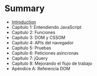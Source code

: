 # Summary

* [Introduction](README.md)
* Capítulo 1: Entendiendo JavaScript
* Capítulo 2: Funciones
* Capítulo 3: DOM y CSSOM
* Capítulo 4: APIs del navegador
* Capítulo 5: Pruebas
* Capítulo 6: Peticiones asíncronas
* Capítulo 7: jQuery
* Capítulo 8: Mejorando el flujo de trabajo
* Apéndice A: Referencia DOM

